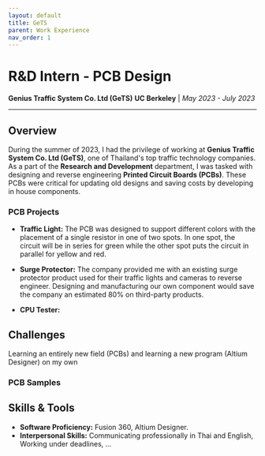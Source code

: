 ```yaml
---
layout: default
title: GeTS
parent: Work Experience
nav_order: 1
---
```


# R&D Intern - PCB Design
**Genius Traffic System Co. Ltd (GeTS)**
**UC Berkeley** | *May 2023 - July 2023*

---

## Overview
During the summer of 2023, I had the privilege of working at **Genius Traffic System Co. Ltd (GeTS)**, one of Thailand's top traffic technology companies. As a part of the **Research and Development** department, I was tasked with designing and reverse engineering **Printed Circuit Boards (PCBs)**. These PCBs were critical for updating old designs and saving costs by developing in house components. 

### PCB Projects
- **Traffic Light:** The PCB was designed to support different colors with the placement of a single resistor in one of two spots. In one spot, the circuit will be in series for green while the other spot puts the circuit in parallel for yellow and red.

- **Surge Protector:** The company provided me with an existing surge protector product used for their traffic lights and cameras to reverse engineer. Designing and manufacturing our own component would save the company an estimated 80% on third-party products. 

- **CPU Tester:** 

## Challenges
Learning an entirely new field (PCBs) and learning a new program (Altium Designer) on my own

### PCB Samples

## Skills & Tools
- **Software Proficiency:** Fusion 360, Altium Designer.
- **Interpersonal Skills:** Communicating professionally in Thai and English, Working under deadlines, ...